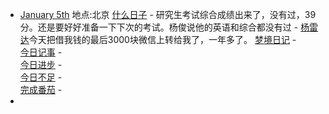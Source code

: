 - [January 5th](<January 5th.md>)
    地点:北京
    [什么日子](<什么日子.md>)
        -  研究生考试综合成绩出来了，没有过，39分。还是要好好准备一下下次的考试。杨俊说他的英语和综合都没有过
        - [杨雷达](<杨雷达.md>)今天把借我钱的最后3000块微信上转给我了，一年多了。
    [梦境日记](<梦境日记.md>)
        -  
    [今日记事](<今日记事.md>)
        -  
    [今日进步](<今日进步.md>)
        -  
    [今日不足](<今日不足.md>)
        -  
    [完成番茄](<完成番茄.md>)
        -  
-  
